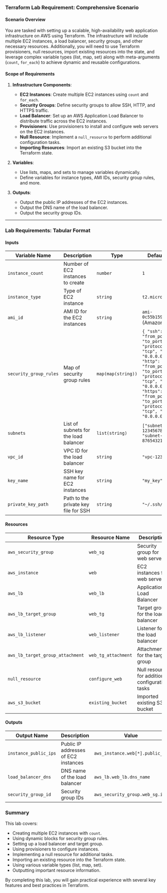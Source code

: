 ### Terraform Lab Requirement: Comprehensive Scenario

#### Scenario Overview

You are tasked with setting up a scalable, high-availability web application infrastructure on AWS using Terraform. The infrastructure will include multiple EC2 instances, a load balancer, security groups, and other necessary resources. Additionally, you will need to use Terraform provisioners, null resources, import existing resources into the state, and leverage complex variable types (list, map, set) along with meta-arguments (`count`, `for_each`) to achieve dynamic and reusable configurations.

#### Scope of Requirements

1. **Infrastructure Components**:
   - **EC2 Instances**: Create multiple EC2 instances using `count` and `for_each`.
   - **Security Groups**: Define security groups to allow SSH, HTTP, and HTTPS traffic.
   - **Load Balancer**: Set up an AWS Application Load Balancer to distribute traffic across the EC2 instances.
   - **Provisioners**: Use provisioners to install and configure web servers on the EC2 instances.
   - **Null Resource**: Implement a `null_resource` to perform additional configuration tasks.
   - **Importing Resources**: Import an existing S3 bucket into the Terraform state.

2. **Variables**:
   - Use lists, maps, and sets to manage variables dynamically.
   - Define variables for instance types, AMI IDs, security group rules, and more.

3. **Outputs**:
   - Output the public IP addresses of the EC2 instances.
   - Output the DNS name of the load balancer.
   - Output the security group IDs.

---
### Lab Requirements: Tabular Format

#### Inputs

| Variable Name            | Description                       | Type            | Default Value                                |
|--------------------------|-----------------------------------|-----------------|----------------------------------------------|
| `instance_count`         | Number of EC2 instances to create | `number`        | `1`                                          |
| `instance_type`          | Type of EC2 instance              | `string`        | `t2.micro`                                   |
| `ami_id`                 | AMI ID for the EC2 instances      | `string`        | `ami-0c55b159cbfafe1f0` (Amazon Linux 2)     |
| `security_group_rules`   | Map of security group rules       | `map(map(string))` | `{ "ssh": { "from_port": 22, "to_port": 22, "protocol": "tcp", "cidr": "0.0.0.0/0" }, "http": { "from_port": 80, "to_port": 80, "protocol": "tcp", "cidr": "0.0.0.0/0" }, "https": { "from_port": 443, "to_port": 443, "protocol": "tcp", "cidr": "0.0.0.0/0" } }` |
| `subnets`                | List of subnets for the load balancer | `list(string)` | `["subnet-12345678", "subnet-87654321"]`    |
| `vpc_id`                 | VPC ID for the load balancer      | `string`        | `"vpc-12345678"`                            |
| `key_name`               | SSH key name for EC2 instances    | `string`        | `"my_key"`                                  |
| `private_key_path`       | Path to the private key file for SSH | `string`      | `"~/.ssh/my_key"`                           |

#### Resources

| Resource Type             | Resource Name                  | Description                                           |
|---------------------------|--------------------------------|-------------------------------------------------------|
| `aws_security_group`      | `web_sg`                       | Security group for web servers                        |
| `aws_instance`            | `web`                          | EC2 instances for web servers                         |
| `aws_lb`                  | `web_lb`                       | Application Load Balancer                             |
| `aws_lb_target_group`     | `web_tg`                       | Target group for the load balancer                    |
| `aws_lb_listener`         | `web_listener`                 | Listener for the load balancer                        |
| `aws_lb_target_group_attachment` | `web_tg_attachment`     | Attachments for the target group                      |
| `null_resource`           | `configure_web`                | Null resource for additional configuration tasks      |
| `aws_s3_bucket`           | `existing_bucket`              | Imported existing S3 bucket                           |

#### Outputs

| Output Name              | Description                        | Value                                      |
|--------------------------|------------------------------------|--------------------------------------------|
| `instance_public_ips`    | Public IP addresses of EC2 instances | `aws_instance.web[*].public_ip`            |
| `load_balancer_dns`      | DNS name of the load balancer      | `aws_lb.web_lb.dns_name`                   |
| `security_group_id`      | Security group IDs                 | `aws_security_group.web_sg.id`             |

### Summary

This lab covers:

- Creating multiple EC2 instances with `count`.
- Using dynamic blocks for security group rules.
- Setting up a load balancer and target group.
- Using provisioners to configure instances.
- Implementing a null resource for additional tasks.
- Importing an existing resource into the Terraform state.
- Using various variable types (list, map, set).
- Outputting important resource information.

By completing this lab, you will gain practical experience with several key features and best practices in Terraform.
